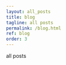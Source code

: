 ```yaml
---
layout: all_posts
title: blog
tagline: all posts
permalink: /blog.html
ref: blog
order: 3
---
```


all posts
